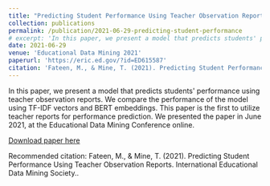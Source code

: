 ```yaml
---
title: "Predicting Student Performance Using Teacher Observation Reports"
collection: publications
permalink: /publication/2021-06-29-predicting-student-performance
# excerpt: 'In this paper, we present a model that predicts students' performance using teacher observation reports. We compare the performance of the model using TF-IDF vectors and BERT embeddings. This paper is the first to utilize teacher reports for performance prediction.'
date: 2021-06-29
venue: 'Educational Data Mining 2021'
paperurl: 'https://eric.ed.gov/?id=ED615587'
citation: 'Fateen, M., & Mine, T. (2021). Predicting Student Performance Using Teacher Observation Reports. International Educational Data Mining Society.'
---
```

In this paper, we present a model that predicts students' performance using teacher observation reports. We compare the performance of the model using TF-IDF vectors and BERT embeddings. This paper is the first to utilize teacher reports for performance prediction. We presented the paper in June 2021, at the Educational Data Mining Conference online.

[Download paper here](https://eric.ed.gov/?id=ED615587)

Recommended citation: Fateen, M., & Mine, T. (2021). Predicting Student Performance Using Teacher Observation Reports. International Educational Data Mining Society..